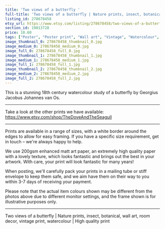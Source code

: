 ```yaml
---
title: 'Two views of a butterfly '
full-title: 'Two views of a butterfly | Nature prints, insect, botanical, wall art, room decor, vintage print, watercolour | High quality print'
listing_id: 278678458
etsy_url: https://www.etsy.com/listing/278678458/two-views-of-a-butterfly-nature-prints?utm_source=site&utm_medium=api&utm_campaign=api
section_id: 19013728
price: 10.60
tags: ["Poster", "Poster print", "Wall art", "Vintage", "Watercolour", "Nature", "Botanical art", "Wildlife", "Butterfly", "Nature print", "Butterfly print", "Butterfly art", "High quality print"]
image_thumbnail_0: 278678458_thumbnail_0.jpg
image_medium_0: 278678458_medium_0.jpg
image_full_0: 278678458_full_0.jpg
image_thumbnail_1: 278678458_thumbnail_1.jpg
image_medium_1: 278678458_medium_1.jpg
image_full_1: 278678458_full_1.jpg
image_thumbnail_2: 278678458_thumbnail_2.jpg
image_medium_2: 278678458_medium_2.jpg
image_full_2: 278678458_full_2.jpg
---
```

This is a stunning 18th century watercolour study of a butterfly by Georgius Jacobus Johannes van Os.

---

Take a look at the other prints we have available:
https://www.etsy.com/shop/TheDoveAndTheSeagull

---

Prints are available in a range of sizes, with a white border around the edges to allow for easy framing. If you have a specific size requirement, get in touch – we&#39;re always happy to help.

We use 200gsm enhanced matt art paper, an extremely high quality paper with a lovely texture, which looks fantastic and brings out the best in your artwork. With care, your print will look fantastic for many years!

When posting, we&#39;ll carefully pack your prints in a mailing tube or stiff envelope to keep them safe, and we aim have them on their way to you within 3-7 days of receiving your payment.

Please note that the actual item colours shown may be different from the photos above due to different monitor settings, and the frame shown is for illustrative purposes only.

---

Two views of a butterfly | Nature prints, insect, botanical, wall art, room decor, vintage print, watercolour | High quality print
